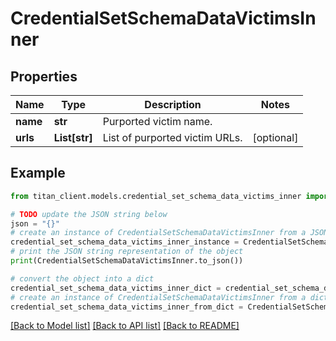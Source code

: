# CredentialSetSchemaDataVictimsInner


## Properties

Name | Type | Description | Notes
------------ | ------------- | ------------- | -------------
**name** | **str** | Purported victim name. | 
**urls** | **List[str]** | List of purported victim URLs. | [optional] 

## Example

```python
from titan_client.models.credential_set_schema_data_victims_inner import CredentialSetSchemaDataVictimsInner

# TODO update the JSON string below
json = "{}"
# create an instance of CredentialSetSchemaDataVictimsInner from a JSON string
credential_set_schema_data_victims_inner_instance = CredentialSetSchemaDataVictimsInner.from_json(json)
# print the JSON string representation of the object
print(CredentialSetSchemaDataVictimsInner.to_json())

# convert the object into a dict
credential_set_schema_data_victims_inner_dict = credential_set_schema_data_victims_inner_instance.to_dict()
# create an instance of CredentialSetSchemaDataVictimsInner from a dict
credential_set_schema_data_victims_inner_from_dict = CredentialSetSchemaDataVictimsInner.from_dict(credential_set_schema_data_victims_inner_dict)
```
[[Back to Model list]](../README.md#documentation-for-models) [[Back to API list]](../README.md#documentation-for-api-endpoints) [[Back to README]](../README.md)


